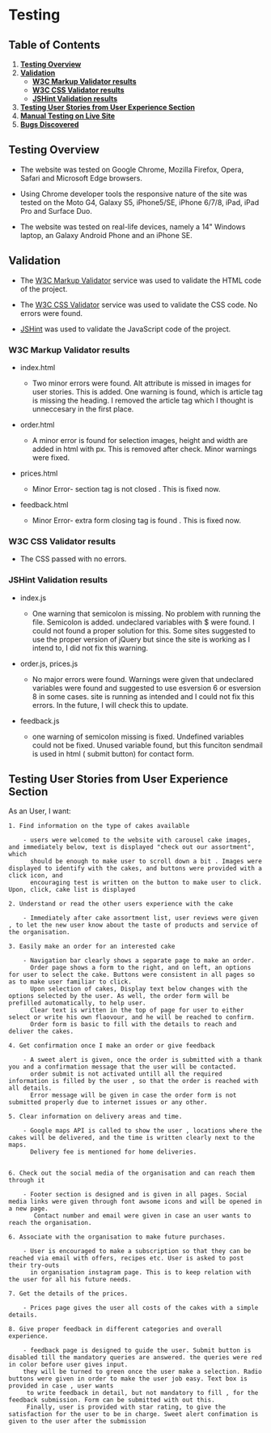 # Testing

## Table of Contents

1. [**Testing Overview**](#testing-overview)
2. [**Validation**](#validation)
    - [**W3C Markup Validator results**](#w3c-markup-validator-results)
    - [**W3C CSS Validator results**](#w3c-css-validator-results)
    - [**JSHint Validation results**](#jshint-validation-results)
3. [**Testing User Stories from User Experience Section**](#testing-user-stories-from-user-experience-section)
4. [**Manual Testing on Live Site**](#manual-testing-on-live-site)
5. [**Bugs Discovered**](#bugs-discovered)

## Testing Overview

- The website was tested on Google Chrome, Mozilla Firefox, Opera, Safari and Microsoft Edge browsers.

- Using Chrome developer tools the responsive nature of the site was tested on the Moto G4, Galaxy S5, iPhone5/SE, iPhone 6/7/8, iPad, iPad Pro and Surface Duo.

- The website was tested on real-life devices, namely a 14" Windows laptop, an Galaxy Android Phone and an iPhone SE.

## Validation

- The [W3C Markup Validator](https://validator.w3.org/#validate_by_input) service was used to validate the HTML code of the project.
  
- The [W3C CSS Validator](https://jigsaw.w3.org/css-validator/#validate_by_input) service was used to validate the CSS code. No errors were found.

- [JSHint](https://jshint.com/) was used to validate the JavaScript code of the project.

### W3C Markup Validator results

- index.html

    - Two minor errors were found. Alt attribute is missed in images for user stories. This is added. One warning is found, which is article tag is missing the heading. I removed the article
      tag which I thought is unneccesary in the first place.

- order.html

    - A minor error is found for selection images, height and width are added in html with px. This is removed after check. Minor warnings were fixed.

- prices.html

    - Minor Error- section tag is not closed . This is fixed now.

- feedback.html

    - Minor Error- extra form closing tag is found . This is fixed now.

### W3C CSS Validator results 

- The CSS passed with no errors.

### JSHint Validation results

- index.js

    - One warning that semicolon is missing. No problem with running the file. Semicolon is added.
      undeclared variables with $ were found. I could not found a proper solution for this. Some sites suggested to use the proper version of jQuery 
      but since the site is working as I intend to, I did not fix this warning.

- order.js, prices.js

    - No major errors were found. Warnings were given that undeclared variables were found and suggested to use esversion 6 or esversion 8 in some cases. 
      site is running as intended and I could not fix this errors. In the future, I will check this to update.

- feedback.js

    - one warning of semicolon missing is fixed. Undefined variables could not be fixed. Unused variable found, but this funciton sendmail is used in html ( submit button) for 
      contact form.


## Testing User Stories from User Experience Section

 As an User, I want:
 
    1. Find information on the type of cakes available

        - users were welcomed to the website with carousel cake images, and immediately below, text is displayed "check out our assortment", which 
          should be enough to make user to scroll down a bit . Images were displayed to identify with the cakes, and buttons were provided with a click icon, and
          encouraging test is written on the button to make user to click. Upon, click, cake list is displayed

    2. Understand or read the other users experience with the cake

        - Immediately after cake assortment list, user reviews were given , to let the new user know about the taste of products and service of the organisation.
    
    3. Easily make an order for an interested cake

        - Navigation bar clearly shows a separate page to make an order. 
          Order page shows a form to the right, and on left, an options for user to select the cake. Buttons were consistent in all pages so as to make user familiar to click.
          Upon selection of cakes, Display text below changes with the options selected by the user. As well, the order form will be prefilled automatically, to help user.
          Clear text is written in the top of page for user to either select or write his own flaovour, and he will be reached to confirm. 
          Order form is basic to fill with the details to reach and deliver the cakes.

    4. Get confirmation once I make an order or give feedback

        - A sweet alert is given, once the order is submitted with a thank you and a confirmation message that the user will be contacted.
          order submit is not activated untill all the required information is filled by the user , so that the order is reached with all details. 
          Error message will be given in case the order form is not submitted properly due to internet issues or any other.
        
    5. Clear information on delivery areas and time.

        - Google maps API is called to show the user , locations where the cakes will be delivered, and the time is written clearly next to the maps.
          Delivery fee is mentioned for home deliveries. 


    6. Check out the social media of the organisation and can reach them through it

        - Footer section is designed and is given in all pages. Social media links were given through font awsome icons and will be opened in a new page.
           Contact number and email were given in case an user wants to reach the organisation.

    6. Associate with the organisation to make future purchases.

        - User is encouraged to make a subscription so that they can be reached via email with offers, recipes etc. User is asked to post their try-outs 
          in organisation instagram page. This is to keep relation with the user for all his future needs.

    7. Get the details of the prices.

        - Prices page gives the user all costs of the cakes with a simple details.

    8. Give proper feedback in different categories and overall experience.

        - feedback page is designed to guide the user. Submit button is disabled till the mandatory queries are answered. the queries were red in color before user gives input.
        they will be turned to green once the user make a selection. Radio buttons were given in order to make the user job easy. Text box is provided in case , user wants 
         to write feedback in detail, but not mandatory to fill , for the feedback submission. Form can be submitted with out this.
         Finally, user is provided with star rating, to give the satisfaction for the user to be in charge. Sweet alert confimation is given to the user after the submission
    
    
    